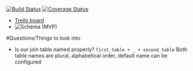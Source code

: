 [![Build Status](https://travis-ci.org/fab9/travis-ci.svg?branch=master)](https://travis-ci.org/fab9/devbootcat)
[![Coverage Status](https://coveralls.io/repos/fab9/devbootcat/badge.png)](https://coveralls.io/r/fab9/devbootcat)

- [Trello board](https://trello.com/b/zlkG8OAa/devbootcat)
- ![Schema (MVP)](http://cl.ly/image/2Z3h2I3G1s2A/Image%202014-06-04%20at%204.36.23%20PM.png "")

#Questions/Things to look into
- Is our join table named properly? `first_table + _ + second_table`
  Both table names are plural, alphabetical order, default name can be configured



